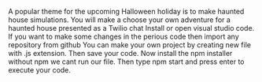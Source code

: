 A popular theme for the upcoming Halloween holiday is to make haunted house simulations. You will make a choose your own adventure for a haunted house presented as a Twilio chat
Install or open visual studio code.
If you want to make some changes in the perious code then import any repository from github
You can make your own project by creating new file with .js extension.
Then save your code.
Now install the npm installer without npm we cant run our file.
Then type npm start and press enter to execute your code.




